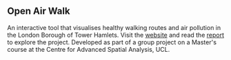 ## Open Air Walk

An interactive tool that visualises healthy walking routes and air pollution in the London Borough of Tower Hamlets. Visit the [website](https://openairwalk.github.io/) and read the [report](https://github.com/OpenAirWalk/openairwalk.github.io/blob/master/docs/Report.pdf) to explore the project. Developed as part of a group project on a Master's course at the Centre for Advanced Spatial Analysis, UCL.
